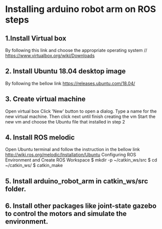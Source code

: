 # Installing arduino robot arm on ROS steps
## 1.Install Virtual box
By following this link and choose the appropriate operating system
// https://www.virtualbox.org/wiki/Downloads

## 2. Install Ubuntu 18.04 desktop image
By following the bellow link
https://releases.ubuntu.com/18.04/

## 3. Create virtual machine
Open virtual box
Click 'New' button to open a dialog.
Type a name for the new virtual machine.
Then click next until finish creating the vm
Start the new vm and choose the Ubuntu file that installed in step 2

## 4. Install ROS melodic 
Open Ubuntu terminal and follow the instruction in the bellow link
http://wiki.ros.org/melodic/Installation/Ubuntu
Configuring ROS Environment and Create ROS Workspace
$ mkdir -p ~/catkin_ws/src
$ cd ~/catkin_ws/
$ catkin_make

## 5. Install arduino_robot_arm in catkin_ws/src folder.

## 6. Install other packages like joint-state gazebo to control the motors and simulate the environment.

